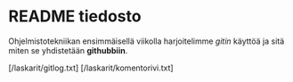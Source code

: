 # README tiedosto


Ohjelmistotekniikan ensimmäisellä viikolla harjoitelimme _gitin_ käyttöä ja sitä miten se yhdistetään 
**githubbiin**. 

[/laskarit/gitlog.txt]
[/laskarit/komentorivi.txt]
